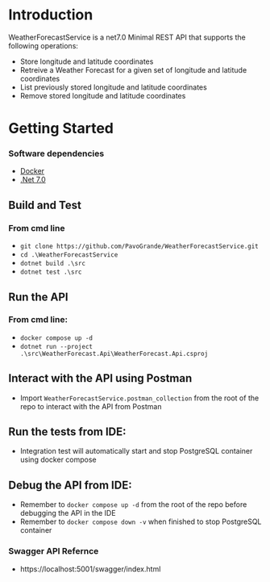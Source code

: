 # Introduction 

WeatherForecastService is a net7.0 Minimal REST API that supports the following operations:

- Store longitude and latitude coordinates
- Retreive a Weather Forecast for a given set of longitude and latitude coordinates
- List previously stored longitude and latitude coordinates
- Remove stored longitude and latitude coordinates

# Getting Started

 ### Software dependencies

 - [Docker](https://www.docker.com/get-started/)
 - [.Net 7.0](https://dotnet.microsoft.com/en-us/download/dotnet/7.0)

## Build and Test

### From cmd line
- `git clone https://github.com/PavoGrande/WeatherForecastService.git`
- `cd .\WeatherForecastService`
- `dotnet build .\src`
- `dotnet test .\src`

## Run the API

### From cmd line:

- `docker compose up -d`
- `dotnet run --project .\src\WeatherForecast.Api\WeatherForecast.Api.csproj`

## Interact with the API using Postman

- Import `WeatherForecastService.postman_collection` from the root of the repo to interact with the API from Postman

## Run the tests from IDE:

- Integration test will automatically start and stop PostgreSQL container using docker compose


## Debug the API from IDE:

- Remember to `docker compose up -d` from the root of the repo before debugging the API in the IDE
- Remember to `docker compose down -v` when finished to stop PostgreSQL container

### Swagger API Refernce

- https://localhost:5001/swagger/index.html
